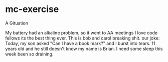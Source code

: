 # mc-exercise
A Gituation 

My battery had an alkaline problem, so it went to AA meetings
I love code fellows its the best thing ever.
This is bob and carol breaking shit. 
our joke: Today, my son asked "Can I have a book mark?" and I burst into tears. 11 years old and he still doesn't know my name is Brian.
I need some sleep this week been so draining.
